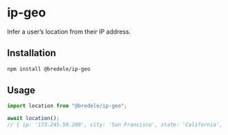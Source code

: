 # ip-geo

Infer a user’s location from their IP address.

## Installation

```sh
npm install @bredele/ip-geo
```

## Usage

```ts
import location from "@bredele/ip-geo";

await location();
// { ip: '173.245.59.208', city: 'San Francisco', state: 'California', ... }
```
